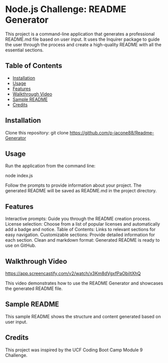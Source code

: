 # Node.js Challenge: README Generator

This project is a command-line application that generates a professional README.md file based on user input. It uses the Inquirer package to guide the user through the process and create a high-quality README with all the essential sections.

## Table of Contents
- [Installation](#installation)
- [Usage](#usage)
- [Features](#features)
- [Walkthrough Video](#walkthrough-video)
- [Sample README](#sample-readme)
- [Credits](#credits)

## Installation

Clone this repository: git clone https://github.com/p-iacone88/Readme-Generator

## Usage

Run the application from the command line:

node index.js

Follow the prompts to provide information about your project. The generated README will be saved as README.md in the project directory.

## Features

Interactive prompts: Guide you through the README creation process.
License selection: Choose from a list of popular licenses and automatically add a badge and notice.
Table of Contents: Links to relevant sections for easy navigation.
Customizable sections: Provide detailed information for each section.
Clean and markdown format: Generated README is ready to use on GitHub.

## Walkthrough Video

https://app.screencastify.com/v2/watch/x3Km8dVgxfPaObiItXhQ

This video demonstrates how to use the README Generator and showcases the generated README file.

## Sample README

This sample README shows the structure and content generated based on user input.

## Credits

This project was inspired by the UCF Coding Boot Camp Module 9 Challenge.
